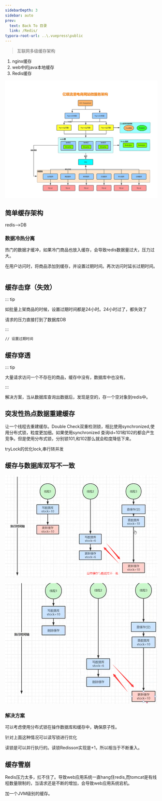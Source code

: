 ```yaml
---
sidebarDepth: 3
sidebar: auto
prev:
  text: Back To 目录
  link: /Redis/
typora-root-url: ..\.vuepress\public
---
```






> 互联网多级缓存架构

1. nginx缓存
2. web中的java本地缓存
3. Redis缓存



![](/images/Redis/80946.png)



## 简单缓存架构

redis-->DB

### 数据冷热分离

热门的数据才缓冲，如果冷门商品也放入缓存，会导致redis数据量过大，压力过大。

在用户访问时，将商品添加到缓存，并设置过期时间。再次访问时延长过期时间。

```java

```







## 缓存击穿（失效）

::: tip

如批量上架商品的时候，设置过期时间都是24小时。24小时过了，都失效了

请求的压力直接打到了数据库DB

:::

```sh
// 设置过期时间
```



## 缓存穿透

::: tip

大量请求访问一个不存在的商品，缓存中没有，数据库中也没有。

:::

解决方案，当从数据库查询出数据后，发现是空的，存一个空对象到redis中。





## 突发性热点数据重建缓存

让一个线程去重建缓存。Double Check双重检测锁，相比使用synchronized,使用分布式锁，粒度更加细。如果使用synchronized 查询id=101和102的都会产生竞争。但是使用分布式锁，分别锁101,和102那么就会粒度降低下来。

tryLock的优化lock,串行转并发





## 缓存与数据库双写不一致

![image-20220810170213476](/images/Redis/image-20220810170213476.png)

![image-20220810170422683](/images/Redis/image-20220810170422683.png)

### 解决方案

可以考虑使用分布式锁在操作数据库和缓存中，确保原子性。

针对上面这种情况可以读写锁进行优化

读锁是可以并行执行的。读锁Redisson实现是+1，所以相当于不断重入。





## 缓存雪崩

Redis压力太多，扛不住了。导致web应用系统一直hang住redis,而tomcat是有线程数量限制的，当请求还是不断的增加，会导致web应用系统宕机。

加一个JVM级别的缓存。
